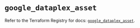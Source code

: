 # `google_dataplex_asset`

Refer to the Terraform Registry for docs: [`google_dataplex_asset`](https://registry.terraform.io/providers/hashicorp/google/6.40.0/docs/resources/dataplex_asset).
